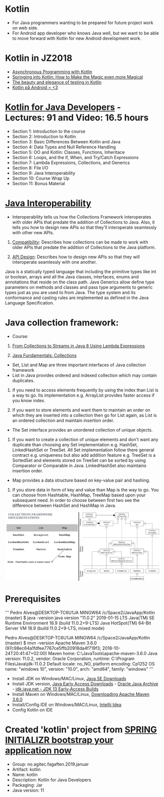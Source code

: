# Kotlin
- For Java programmers wanting to be prepared for future project work on web side.
- For Android app developer who knows Java well, but we want to be able to move forward with Kotlin for new Android development work.

# Kotlin in JZ2018
- [Asynchronous Programming with Kotlin](https://2018.javazone.no/program/05be4d7b-ccce-4b9f-8a86-a51d033fb5a3)
- [Springing into Kotlin: How to Make the Magic even more Magical](https://2018.javazone.no/program/c76d33ef-665a-48bb-a939-32b7087975a8)
- [The beauty and elegance of testing in Kotlin](https://2018.javazone.no/program/5b95ae2c-41de-489b-bf44-1260d8b0f12b)
- [Kotlin på Android = <3](https://2018.javazone.no/program/82eff0c6-6d24-4531-90f6-3a7577f013d5)

# [Kotlin for Java Developers](https://www.udemy.com/kotlin-for-java-developers/learn/v4/content) - Lectures: 91 and Video: 16.5 hours
- Section 1: Introduction to the course
- Section 2: Introduction to Kotlin
- Section 3: Basic Differences Between Kotlin and Java
- Section 4: Data Types and Null Reference Handling
- Section 5: OO and Kotlin: Classes, Functions, Inheritace
- Section 6: Loops, and the if, When, and Try/Catch Expressions
- Section 7: Lambda Expressions, Collections, and Generics
- Section 8: File I/O
- Section 9: Java Interoperability
- Section 10: Course Wrap Up
- Section 11: Bonus Material

# [Java Interoperability](https://docs.oracle.com/javase/tutorial/collections/interoperability/index.html)
- Interoperability tells us how the Collections Framework interoperates with older APIs that predate the addition of Collections to Java. Also, it tells you how to design new APIs so that they'll interoperate seamlessly with other new APIs.

1. [Compatibility](https://docs.oracle.com/javase/tutorial/collections/interoperability/compatibility.html): Describes how collections can be made to work with older APIs that predate the addition of Collections to the Java platform.

2. [API Design](https://docs.oracle.com/javase/tutorial/collections/interoperability/api-design.html): Describes how to design new APIs so that they will interoperate seamlessly with one another.

Java is a statically typed language that including the primitive types like int or boolean, arrays and all the Java classes, interfaces, enums and annotations that reside on the class path.  Java Generics allow define type parameters on methods and classes and pass type arguments to generic types just as you are used to from Java. The type system and its conformance and casting rules are implemented as defined in the Java Language Specification.

# Java collection framework: 
- Course: 
1. [From Collections to Streams in Java 8 Using Lambda Expressions](https://www.pluralsight.com/courses/java-8-lambda-expressions-collections-streams?clickid=WIiUwpWDFWpZSjkRjB1xvwA%3AUkgXgVV2LxHx2w0&irgwc=1&mpid=1193463&utm_source=impactradius&utm_medium=digital_affiliate&utm_campaign=1193463&aid=7010a000001xAKZAA2)

2. [Java Fundamentals: Collections](https://www.pluralsight.com/courses/java-fundamentals-collections?clickid=WIiUwpWDFWpZSjkRjB1xvwA%3AUkgXgkzmLxHx2w0&irgwc=1&mpid=1193463&utm_source=impactradius&utm_medium=digital_affiliate&utm_campaign=1193463&aid=7010a000001xAKZAA2)

- Set, List and Map are three important interfaces of Java collection framework
- List in Java provides ordered and indexed collection which may contain duplicates.
1. If you need to access elements frequently by using the index than List is a way to go. Its implementation e.g. ArrayList provides faster access if you know index.

2. If you want to store elements and want them to maintain an order on which they are inserted into a collection then go for List again, as List is an ordered collection and maintain insertion order.

- The Set interface provides an unordered collection of unique objects.
1.  If you want to create a collection of unique elements and don't want any duplicate than choosing any Set implementation e.g. HashSet, LinkedHashSet or TreeSet. All Set implementation follow there general contract e.g. uniqueness but also add addition feature e.g. TreeSet is a SortedSet and elements stored on TreeSet can be sorted by using Comparator or Comparable in Java. LinkedHashSet also maintains insertion order.

- Map provides a data structure based on key-value pair and hashing.
1. If you store data in form of key and value than Map is the way to go. You can choose from Hashtable, HashMap, TreeMap based upon your subsequent need. In order to choose between first two see the difference between HashSet and HashMap in Java.

![Java Collection Framework](https://github.com/pedalv/JavaApp/blob/master/Kotlin/JavaCollectionFramework.PNG)

# Prerequisites

'''
Pedro Alves@DESKTOP-TC6U1JA MINGW64 /c/Space2/JavaApp/Kotlin (master)
$ java -version
java version "11.0.2" 2019-01-15 LTS
Java(TM) SE Runtime Environment 18.9 (build 11.0.2+9-LTS)
Java HotSpot(TM) 64-Bit Server VM 18.9 (build 11.0.2+9-LTS, mixed mode)

Pedro Alves@DESKTOP-TC6U1JA MINGW64 /c/Space2/JavaApp/Kotlin (master)
$ mvn -version
Apache Maven 3.6.0 (97c98ec64a1fdfee7767ce5ffb20918da4f719f3; 2018-10-24T20:41:47+02:00)
Maven home: C:\JavaTools\apache-maven-3.6.0
Java version: 11.0.2, vendor: Oracle Corporation, runtime: C:\Program Files\Java\jdk-11.0.2
Default locale: no_NO, platform encoding: Cp1252
OS name: "windows 10", version: "10.0", arch: "amd64", family: "windows"
'''

- Install JDK on Windows/MAC/Linux, [Java SE Downloads](https://www.oracle.com/technetwork/java/javase/downloads/index.html) 
- Install JDK version, [Java Early Access Downloads](https://www.oracle.com/technetwork/articles/java/ea-jsp-142245.html) - [Oracle Java Archive](https://www.oracle.com/technetwork/java/archive-139210.html) - [jdk.java.net - JDK 13 Early-Access Builds](https://jdk.java.net/13/)
- Install Maven on Windows/MAC/Linux, [Downloading Apache Maven 3.6.0](https://maven.apache.org/download.cgi) 
- Install/Config IDE on Windows/MAC/Linux, [Intellij Idea](https://www.jetbrains.com/idea/download/?gclid=EAIaIQobChMI4avr5pOv4AIVFc-yCh0ypg_jEAAYASABEgIWBvD_BwE&gclsrc=aw.ds#section=windows) 
- Config Kotlin on IDE


# Created 'kotlin' project from [SPRING INITIALIZR bootstrap your application now](https://start.spring.io/)
- Group: no.agitec.fagaften.2019.januar
- Artifact: kotlin
- Name: kotlin
- Description: Kotlin for Java Developers 
- Packaging: Jar
- Java version: 11
